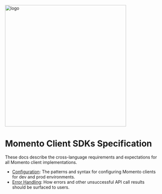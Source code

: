 <img src="https://docs.momentohq.com/img/logo.svg" alt="logo" width="400"/>

# Momento Client SDKs Specification

These docs describe the cross-language requirements and expectations for all Momento client implementations.

* [Configuration](./configuration.md): The patterns and syntax for configuring Momento clients for dev and prod environments.
* [Error Handling](./error-handling.md): How errors and other unsuccessful API call results should be surfaced to users.
